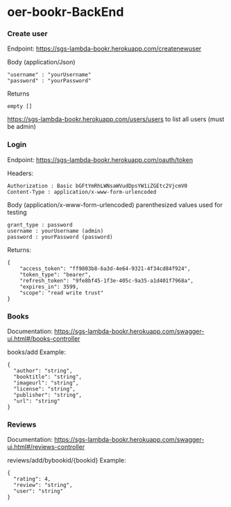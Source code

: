 # oer-bookr-BackEnd

### Create user

Endpoint: https://sgs-lambda-bookr.herokuapp.com/createnewuser

Body (application/Json)
```
"username" : "yourUsername"
"password" : "yourPassword"
```

Returns
```
empty []
```
https://sgs-lambda-bookr.herokuapp.com/users/users to list all users (must be admin)


### Login

Endpoint: https://sgs-lambda-bookr.herokuapp.com/oauth/token

Headers:
``` 
Authorization : Basic bGFtYmRhLWNsaWVudDpsYW1iZGEtc2VjcmV0
Content-Type : application/x-www-form-urlencoded
```
Body (application/x-www-form-urlencoded)
parenthesized values used for testing
```
grant_type : password
username : yourUsername (admin)
password : yourPassword (password)
```

Returns:
```
{
    "access_token": "ff9803b8-6a3d-4e64-9321-4f34cd84f924",
    "token_type": "bearer",
    "refresh_token": "9fe8bf45-1f3e-405c-9a35-a1d401f7968a",
    "expires_in": 3599,
    "scope": "read write trust"
}
```


### Books

Documentation: https://sgs-lambda-bookr.herokuapp.com/swagger-ui.html#/books-controller

books/add Example: 
```
{
  "author": "string",
  "booktitle": "string",
  "imageurl": "string",
  "license": "string",
  "publisher": "string",
  "url": "string"
}
```


### Reviews

Documentation: https://sgs-lambda-bookr.herokuapp.com/swagger-ui.html#/reviews-controller

reviews/add/bybookid/{bookid} Example:
```
{
  "rating": 4,
  "review": "string",
  "user": "string"
}
```


